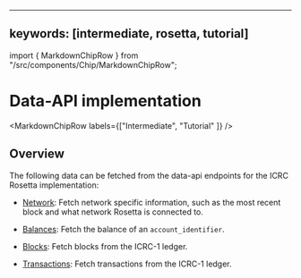 
---
keywords: [intermediate, rosetta, tutorial]
---

import { MarkdownChipRow } from "/src/components/Chip/MarkdownChipRow";

# Data-API implementation

<MarkdownChipRow labels={["Intermediate", "Tutorial" ]} />

## Overview
The following data can be fetched from the data-api endpoints for the ICRC Rosetta implementation:

- [Network](/docs/developer-docs/defi/rosetta/icrc_rosetta/data_api/network.md): Fetch network specific information, such as the most recent block and what network Rosetta is connected to. 

- [Balances](/docs/developer-docs/defi/rosetta/icrc_rosetta/data_api/balances.md): Fetch the balance of an `account_identifier`.

- [Blocks](/docs/developer-docs/defi/rosetta/icrc_rosetta/data_api/blocks.md): Fetch blocks from the ICRC-1 ledger. 

- [Transactions](/docs/developer-docs/defi/rosetta/icrc_rosetta/data_api/transactions.md): Fetch transactions from the ICRC-1 ledger.